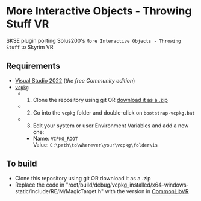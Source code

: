# More Interactive Objects - Throwing Stuff VR

SKSE plugin porting Solus200's `More Interactive Objects - Throwing Stuff` to Skyrim VR

## Requirements
- [Visual Studio 2022](https://visualstudio.microsoft.com/) (_the free Community edition_)
- [`vcpkg`](https://github.com/microsoft/vcpkg)
  - 1. Clone the repository using git OR [download it as a .zip](https://github.com/microsoft/vcpkg/archive/refs/heads/master.zip)
  - 2. Go into the `vcpkg` folder and double-click on `bootstrap-vcpkg.bat`
  - 3. Edit your system or user Environment Variables and add a new one:
    - Name: `VCPKG_ROOT`  
      Value: `C:\path\to\wherever\your\vcpkg\folder\is`

## To build
- Clone this repository using git OR download it as a .zip
- Replace the code in "root/build/debug/vcpkg_installed/x64-windows-static/include/RE/M/MagicTarget.h" with the version in [CommonLibVR](https://github.com/alandtse/CommonLibVR/blob/vr/include/RE/M/MagicTarget.h)
